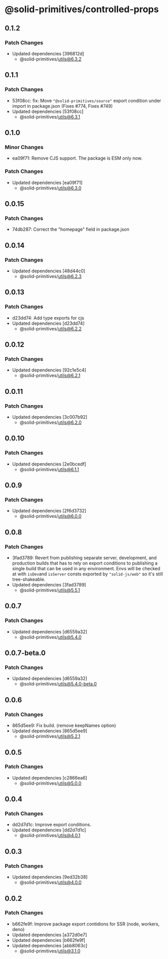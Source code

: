 # @solid-primitives/controlled-props

## 0.1.2

### Patch Changes

- Updated dependencies [396812d]
  - @solid-primitives/utils@6.3.2

## 0.1.1

### Patch Changes

- 53f08cc: fix: Move `"@solid-primitives/source"` export condition under import in package.json
  (Fixes #774, Fixes #749)
- Updated dependencies [53f08cc]
  - @solid-primitives/utils@6.3.1

## 0.1.0

### Minor Changes

- ea09f71: Remove CJS support. The package is ESM only now.

### Patch Changes

- Updated dependencies [ea09f71]
  - @solid-primitives/utils@6.3.0

## 0.0.15

### Patch Changes

- 74db287: Correct the "homepage" field in package.json

## 0.0.14

### Patch Changes

- Updated dependencies [48d44c0]
  - @solid-primitives/utils@6.2.3

## 0.0.13

### Patch Changes

- d23dd74: Add type exports for cjs
- Updated dependencies [d23dd74]
  - @solid-primitives/utils@6.2.2

## 0.0.12

### Patch Changes

- Updated dependencies [92c1e5c4]
  - @solid-primitives/utils@6.2.1

## 0.0.11

### Patch Changes

- Updated dependencies [3c007b92]
  - @solid-primitives/utils@6.2.0

## 0.0.10

### Patch Changes

- Updated dependencies [2e0bcedf]
  - @solid-primitives/utils@6.1.1

## 0.0.9

### Patch Changes

- Updated dependencies [2f6d3732]
  - @solid-primitives/utils@6.0.0

## 0.0.8

### Patch Changes

- 3fad3789: Revert from publishing separate server, development, and production builds that has to rely on export conditions
  to publishing a single build that can be used in any environment.
  Envs will be checked at with `isDev`and `isServer` consts exported by `"solid-js/web"` so it's still tree-shakeable.
- Updated dependencies [3fad3789]
  - @solid-primitives/utils@5.5.1

## 0.0.7

### Patch Changes

- Updated dependencies [d6559a32]
  - @solid-primitives/utils@5.4.0

## 0.0.7-beta.0

### Patch Changes

- Updated dependencies [d6559a32]
  - @solid-primitives/utils@5.4.0-beta.0

## 0.0.6

### Patch Changes

- 865d5ee9: Fix build. (remove keepNames option)
- Updated dependencies [865d5ee9]
  - @solid-primitives/utils@5.2.1

## 0.0.5

### Patch Changes

- Updated dependencies [c2866ea6]
  - @solid-primitives/utils@5.0.0

## 0.0.4

### Patch Changes

- dd2d7d1c: Improve export conditions.
- Updated dependencies [dd2d7d1c]
  - @solid-primitives/utils@4.0.1

## 0.0.3

### Patch Changes

- Updated dependencies [9ed32b38]
  - @solid-primitives/utils@4.0.0

## 0.0.2

### Patch Changes

- b662fe9f: Improve package export contidions for SSR (node, workers, deno)
- Updated dependencies [a372d0e7]
- Updated dependencies [b662fe9f]
- Updated dependencies [abb8063c]
  - @solid-primitives/utils@3.1.0
